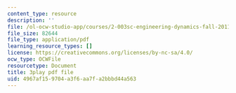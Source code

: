 ```yaml
---
content_type: resource
description: ''
file: /ol-ocw-studio-app/courses/2-003sc-engineering-dynamics-fall-2011/4967af159704a3f6aa7fa2bbbd44a563_tm51lwadMOc.pdf
file_size: 82644
file_type: application/pdf
learning_resource_types: []
license: https://creativecommons.org/licenses/by-nc-sa/4.0/
ocw_type: OCWFile
resourcetype: Document
title: 3play pdf file
uid: 4967af15-9704-a3f6-aa7f-a2bbbd44a563
---
```

